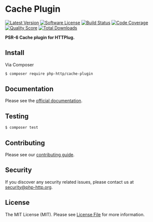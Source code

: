 # Cache Plugin

[![Latest Version](https://img.shields.io/github/release/php-http/cache-plugin.svg?style=flat-square)](https://github.com/php-http/cache-plugin/releases)
[![Software License](https://img.shields.io/badge/license-MIT-brightgreen.svg?style=flat-square)](LICENSE)
[![Build Status](https://github.com/php-http/cache-plugin/actions/workflows/tests.yml/badge.svg)](https://github.com/php-http/cache-plugin/actions/workflows/tests.yml)
[![Code Coverage](https://img.shields.io/scrutinizer/coverage/g/php-http/cache-plugin.svg?style=flat-square)](https://scrutinizer-ci.com/g/php-http/cache-plugin)
[![Quality Score](https://img.shields.io/scrutinizer/g/php-http/cache-plugin.svg?style=flat-square)](https://scrutinizer-ci.com/g/php-http/cache-plugin)
[![Total Downloads](https://img.shields.io/packagist/dt/php-http/cache-plugin.svg?style=flat-square)](https://packagist.org/packages/php-http/cache-plugin)

**PSR-6 Cache plugin for HTTPlug.**


## Install

Via Composer

``` bash
$ composer require php-http/cache-plugin
```


## Documentation

Please see the [official documentation](http://docs.php-http.org/en/latest/plugins/cache.html).


## Testing

``` bash
$ composer test
```


## Contributing

Please see our [contributing guide](http://docs.php-http.org/en/latest/development/contributing.html).


## Security

If you discover any security related issues, please contact us at [security@php-http.org](mailto:security@php-http.org).


## License

The MIT License (MIT). Please see [License File](LICENSE) for more information.

